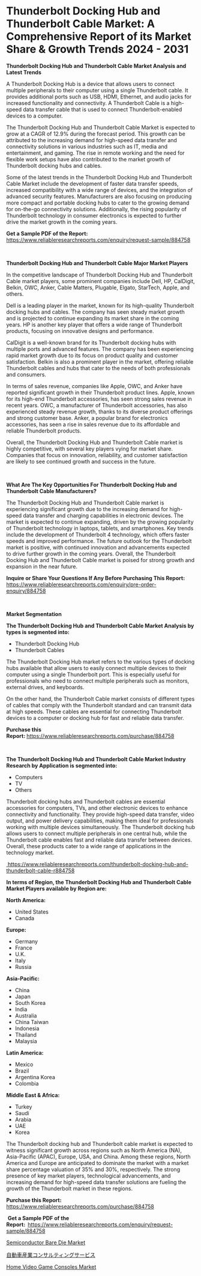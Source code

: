 <p><h1>Thunderbolt Docking Hub and Thunderbolt Cable Market: A Comprehensive Report of its Market Share & Growth Trends 2024 - 2031</h1></p><p><strong>Thunderbolt Docking Hub and Thunderbolt Cable Market Analysis and Latest Trends</strong></p>
<p><p>A Thunderbolt Docking Hub is a device that allows users to connect multiple peripherals to their computer using a single Thunderbolt cable. It provides additional ports such as USB, HDMI, Ethernet, and audio jacks for increased functionality and connectivity. A Thunderbolt Cable is a high-speed data transfer cable that is used to connect Thunderbolt-enabled devices to a computer.</p><p>The Thunderbolt Docking Hub and Thunderbolt Cable Market is expected to grow at a CAGR of 12.9% during the forecast period. This growth can be attributed to the increasing demand for high-speed data transfer and connectivity solutions in various industries such as IT, media and entertainment, and gaming. The rise in remote working and the need for flexible work setups have also contributed to the market growth of Thunderbolt docking hubs and cables.</p><p>Some of the latest trends in the Thunderbolt Docking Hub and Thunderbolt Cable Market include the development of faster data transfer speeds, increased compatibility with a wide range of devices, and the integration of advanced security features. Manufacturers are also focusing on producing more compact and portable docking hubs to cater to the growing demand for on-the-go connectivity solutions. Additionally, the rising popularity of Thunderbolt technology in consumer electronics is expected to further drive the market growth in the coming years.</p></p>
<p><strong>Get a Sample PDF of the Report:&nbsp;</strong> <a href="https://www.reliableresearchreports.com/enquiry/request-sample/884758">https://www.reliableresearchreports.com/enquiry/request-sample/884758</a></p>
<p>&nbsp;</p>
<p><strong>Thunderbolt Docking Hub and Thunderbolt Cable Major Market Players</strong></p>
<p><p>In the competitive landscape of Thunderbolt Docking Hub and Thunderbolt Cable market players, some prominent companies include Dell, HP, CalDigit, Belkin, OWC, Anker, Cable Matters, Plugable, Elgato, StarTech, Apple, and others. </p><p>Dell is a leading player in the market, known for its high-quality Thunderbolt docking hubs and cables. The company has seen steady market growth and is projected to continue expanding its market share in the coming years. HP is another key player that offers a wide range of Thunderbolt products, focusing on innovative designs and performance.</p><p>CalDigit is a well-known brand for its Thunderbolt docking hubs with multiple ports and advanced features. The company has been experiencing rapid market growth due to its focus on product quality and customer satisfaction. Belkin is also a prominent player in the market, offering reliable Thunderbolt cables and hubs that cater to the needs of both professionals and consumers.</p><p>In terms of sales revenue, companies like Apple, OWC, and Anker have reported significant growth in their Thunderbolt product lines. Apple, known for its high-end Thunderbolt accessories, has seen strong sales revenue in recent years. OWC, a manufacturer of Thunderbolt accessories, has also experienced steady revenue growth, thanks to its diverse product offerings and strong customer base. Anker, a popular brand for electronics accessories, has seen a rise in sales revenue due to its affordable and reliable Thunderbolt products.</p><p>Overall, the Thunderbolt Docking Hub and Thunderbolt Cable market is highly competitive, with several key players vying for market share. Companies that focus on innovation, reliability, and customer satisfaction are likely to see continued growth and success in the future.</p></p>
<p>&nbsp;</p>
<p><strong>What Are The Key Opportunities For Thunderbolt Docking Hub and Thunderbolt Cable Manufacturers?</strong></p>
<p><p>The Thunderbolt Docking Hub and Thunderbolt Cable market is experiencing significant growth due to the increasing demand for high-speed data transfer and charging capabilities in electronic devices. The market is expected to continue expanding, driven by the growing popularity of Thunderbolt technology in laptops, tablets, and smartphones. Key trends include the development of Thunderbolt 4 technology, which offers faster speeds and improved performance. The future outlook for the Thunderbolt market is positive, with continued innovation and advancements expected to drive further growth in the coming years.  Overall, the Thunderbolt Docking Hub and Thunderbolt Cable market is poised for strong growth and expansion in the near future.</p></p>
<p><strong>Inquire or Share Your Questions If Any Before Purchasing This Report:</strong> <a href="https://www.reliableresearchreports.com/enquiry/pre-order-enquiry/884758">https://www.reliableresearchreports.com/enquiry/pre-order-enquiry/884758</a></p>
<p>&nbsp;</p>
<p><strong>Market Segmentation</strong></p>
<p><strong>The Thunderbolt Docking Hub and Thunderbolt Cable Market Analysis by types is segmented into:</strong></p>
<p><ul><li>Thunderbolt Docking Hub</li><li>Thunderbolt Cables</li></ul></p>
<p><p>The Thunderbolt Docking Hub market refers to the various types of docking hubs available that allow users to easily connect multiple devices to their computer using a single Thunderbolt port. This is especially useful for professionals who need to connect multiple peripherals such as monitors, external drives, and keyboards.</p><p>On the other hand, the Thunderbolt Cable market consists of different types of cables that comply with the Thunderbolt standard and can transmit data at high speeds. These cables are essential for connecting Thunderbolt devices to a computer or docking hub for fast and reliable data transfer.</p></p>
<p><strong>Purchase this Report:&nbsp;</strong><a href="https://www.reliableresearchreports.com/purchase/884758">https://www.reliableresearchreports.com/purchase/884758</a></p>
<p>&nbsp;</p>
<p><strong>The Thunderbolt Docking Hub and Thunderbolt Cable Market Industry Research by Application is segmented into:</strong></p>
<p><ul><li>Computers</li><li>TV</li><li>Others</li></ul></p>
<p><p>Thunderbolt docking hubs and Thunderbolt cables are essential accessories for computers, TVs, and other electronic devices to enhance connectivity and functionality. They provide high-speed data transfer, video output, and power delivery capabilities, making them ideal for professionals working with multiple devices simultaneously. The Thunderbolt docking hub allows users to connect multiple peripherals in one central hub, while the Thunderbolt cable enables fast and reliable data transfer between devices. Overall, these products cater to a wide range of applications in the technology market.</p></p>
<p><a href="https://www.reliableresearchreports.com/thunderbolt-docking-hub-and-thunderbolt-cable-r884758">&nbsp;https://www.reliableresearchreports.com/thunderbolt-docking-hub-and-thunderbolt-cable-r884758</a></p>
<p><strong>In terms of Region, the Thunderbolt Docking Hub and Thunderbolt Cable Market Players available by Region are:</strong></p>
<p>
    <p> <strong> North America: </strong>
        <ul>
            <li>United States</li>
            <li>Canada</li>
        </ul>
        </p> 
    <p> <strong> Europe: </strong>
        <ul>
            <li>Germany</li>
            <li>France</li>
            <li>U.K.</li>
            <li>Italy</li>
            <li>Russia</li>
        </ul>
        </p> 
    <p> <strong> Asia-Pacific: </strong>
        <ul>
            <li>China</li>
            <li>Japan</li>
            <li>South Korea</li>
            <li>India</li>
            <li>Australia</li>
            <li>China Taiwan</li>
            <li>Indonesia</li>
            <li>Thailand</li>
            <li>Malaysia</li>
        </ul>
        </p> 
    <p> <strong> Latin America: </strong>
        <ul>
            <li>Mexico</li>
            <li>Brazil</li>
            <li>Argentina Korea</li>
            <li>Colombia</li>
        </ul>
        </p> 
    <p> <strong> Middle East & Africa: </strong>
        <ul>
            <li>Turkey</li>
            <li>Saudi</li>
            <li>Arabia</li>
            <li>UAE</li>
            <li>Korea</li>
        </ul>
    </p>
    </p>
<p><p>The Thunderbolt docking hub and Thunderbolt cable market is expected to witness significant growth across regions such as North America (NA), Asia-Pacific (APAC), Europe, USA, and China. Among these regions, North America and Europe are anticipated to dominate the market with a market share percentage valuation of 35% and 30%, respectively. The strong presence of key market players, technological advancements, and increasing demand for high-speed data transfer solutions are fueling the growth of the Thunderbolt market in these regions.</p></p>
<p><strong>Purchase this Report: </strong><a href="https://www.reliableresearchreports.com/purchase/884758">https://www.reliableresearchreports.com/purchase/884758</a></p>
<p>&nbsp;<strong>Get a Sample PDF of the Report:&nbsp;&nbsp;</strong><a href="https://www.reliableresearchreports.com/enquiry/request-sample/884758">https://www.reliableresearchreports.com/enquiry/request-sample/884758</a></p>
<p><strong></strong></p>
<p><p><a href="https://github.com/anggakarna133/Market-Research-Report-List-1/blob/main/semiconductor-bare-die-market.md">Semiconductor Bare Die Market</a></p><p><a href="https://github.com/tanyaali3/Market-Research-Report-List-1/blob/main/3706644147943.md">自動車産業コンサルティングサービス</a></p><p><a href="https://github.com/sleepman642/Market-Research-Report-List-1/blob/main/home-video-game-consoles-market.md">Home Video Game Consoles Market</a></p></p>